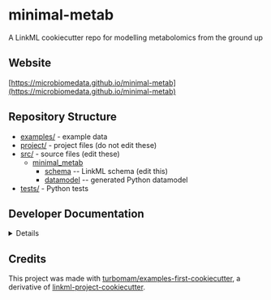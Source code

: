 # minimal-metab

A LinkML cookiecutter repo for modelling metabolomics from the ground up

## Website

[https://microbiomedata.github.io/minimal-metab](https://microbiomedata.github.io/minimal-metab)

## Repository Structure

* [examples/](examples/) - example data
* [project/](project/) - project files (do not edit these)
* [src/](src/) - source files (edit these)
  * [minimal_metab](src/minimal_metab)
    * [schema](src/minimal_metab/schema) -- LinkML schema
      (edit this)
    * [datamodel](src/minimal_metab/datamodel) -- generated
      Python datamodel
* [tests/](tests/) - Python tests

## Developer Documentation

<details>
Use the `make` command to generate project artefacts:

* `make all`: make everything
* `make deploy`: deploys site
</details>

## Credits

This project was made with [turbomam/examples-first-cookiecutter](https://github.com/turbomam/examples-first-cookiecutter), 
a derivative of [linkml-project-cookiecutter](https://github.com/linkml/linkml-project-cookiecutter).

